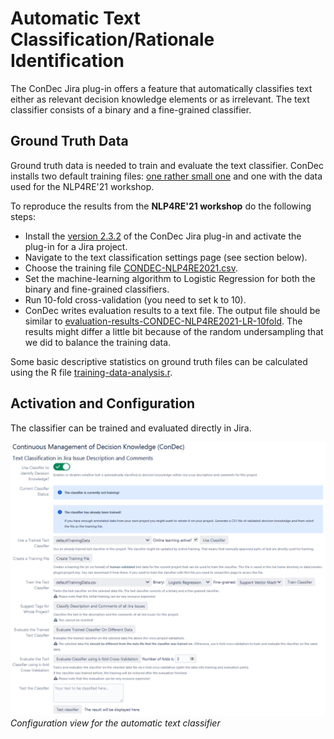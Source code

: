 # Automatic Text Classification/Rationale Identification

The ConDec Jira plug-in offers a feature that automatically classifies text either as relevant decision knowledge elements or as irrelevant.
The text classifier consists of a binary and a fine-grained classifier.

## Ground Truth Data
Ground truth data is needed to train and evaluate the text classifier.
ConDec installs two default training files: [one rather small one](https://github.com/cures-hub/cures-condec-jira/tree/master/src/main/resources/classifier/defaultTrainingData.csv) and one with the data used for the NLP4RE'21 workshop.

To reproduce the results from the **NLP4RE'21 workshop** do the following steps:
- Install the [version 2.3.2](https://github.com/cures-hub/cures-condec-jira/releases/tag/v2.3.2) of the ConDec Jira plug-in and activate the plug-in for a Jira project.
- Navigate to the text classification settings page (see section below).
- Choose the training file [CONDEC-NLP4RE2021.csv](https://github.com/cures-hub/cures-condec-jira/tree/master/src/main/resources/classifier/CONDEC-NLP4RE2021.csv).
- Set the machine-learning algorithm to Logistic Regression for both the binary and fine-grained classifiers.
- Run 10-fold cross-validation (you need to set k to 10).
- ConDec writes evaluation results to a text file. The output file should be similar to [evaluation-results-CONDEC-NLP4RE2021-LR-10fold](https://github.com/cures-hub/cures-condec-jira/raw/master/doc/features/evaluation_results_CONDEC-NLP4RE2021-LR-10fold.txt). The results might differ a little bit because of the random undersampling that we did to balance the training data.

Some basic descriptive statistics on ground truth files can be calculated using the R file [training-data-analysis.r](https://github.com/cures-hub/cures-condec-jira/raw/master/doc/features/training-data-analysis.r).

## Activation and Configuration
The classifier can be trained and evaluated directly in Jira.

![Configuration view for the automatic text classifier](https://github.com/cures-hub/cures-condec-jira/raw/master/doc/screenshots/config_automatic_text_classification.png)
*Configuration view for the automatic text classifier*